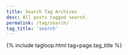 ```yaml
---
title: Search Tag Archives
desc: All posts tagged search.
permalink: /tag/search/
tag_title: 'search'
---
```

{% include tagloop.html tag=page.tag_title %}